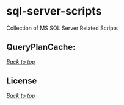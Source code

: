# sql-server-scripts
Collection of MS SQL Server Related Scripts
<a name="header1"></a>
 
## QueryPlanCache: 

[*Back to top*](#header1)

## License
[*Back to top*](#header1)